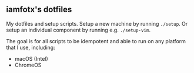 ## iamfotx's dotfiles

My dotfiles and setup scripts. Setup a new machine by running `./setup`. Or setup an individual component by running e.g. `./setup-vim`.

The goal is for all scripts to be idempotent and able to run on any platform that I use, including:

* macOS (Intel)
* ChromeOS